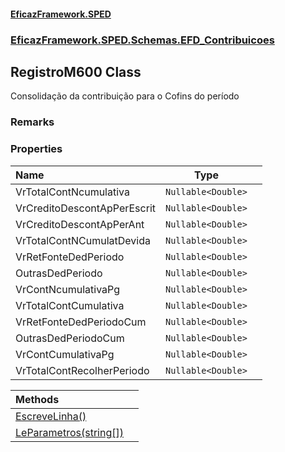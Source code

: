 #### [EficazFramework.SPED](EficazFrameworkSPED.md 'EficazFramework SPED')
### [EficazFramework.SPED.Schemas.EFD_Contribuicoes](EficazFramework.SPED.Schemas.EFD_Contribuicoes.md 'EficazFramework.SPED.Schemas.EFD_Contribuicoes')

## RegistroM600 Class

Consolidação da contribuição para o Cofins do período

### Remarks
### Properties

| Name | Type | |
| :--- | :---: | :--- |
| VrTotalContNcumulativa | `Nullable<Double>` |  |
| VrCreditoDescontApPerEscrit | `Nullable<Double>` |  |
| VrCreditoDescontApPerAnt | `Nullable<Double>` |  |
| VrTotalContNCumulatDevida | `Nullable<Double>` |  |
| VrRetFonteDedPeriodo | `Nullable<Double>` |  |
| OutrasDedPeriodo | `Nullable<Double>` |  |
| VrContNcumulativaPg | `Nullable<Double>` |  |
| VrTotalContCumulativa | `Nullable<Double>` |  |
| VrRetFonteDedPeriodoCum | `Nullable<Double>` |  |
| OutrasDedPeriodoCum | `Nullable<Double>` |  |
| VrContCumulativaPg | `Nullable<Double>` |  |
| VrTotalContRecolherPeriodo | `Nullable<Double>` |  |

| Methods | |
| :--- | :--- |
| [EscreveLinha()](EficazFramework.SPED.Schemas.EFD_Contribuicoes/RegistroM600/EscreveLinha().md 'EficazFramework.SPED.Schemas.EFD_Contribuicoes.RegistroM600.EscreveLinha()') | |
| [LeParametros(string[])](EficazFramework.SPED.Schemas.EFD_Contribuicoes/RegistroM600/LeParametros(string[]).md 'EficazFramework.SPED.Schemas.EFD_Contribuicoes.RegistroM600.LeParametros(string[])') | |
